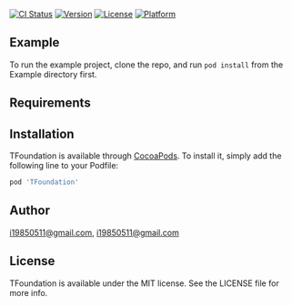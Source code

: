 [![CI Status](https://img.shields.io/travis/i19850511@gmail.com/TFoundation.svg?style=flat)](https://travis-ci.org/i19850511@gmail.com/TFoundation)
[![Version](https://img.shields.io/cocoapods/v/TFoundation.svg?style=flat)](https://cocoapods.org/pods/TFoundation)
[![License](https://img.shields.io/cocoapods/l/TFoundation.svg?style=flat)](https://cocoapods.org/pods/TFoundation)
[![Platform](https://img.shields.io/cocoapods/p/TFoundation.svg?style=flat)](https://cocoapods.org/pods/TFoundation)

## Example

To run the example project, clone the repo, and run `pod install` from the Example directory first.

## Requirements

## Installation

TFoundation is available through [CocoaPods](https://cocoapods.org). To install
it, simply add the following line to your Podfile:

```ruby
pod 'TFoundation'
```

## Author

i19850511@gmail.com, i19850511@gmail.com

## License

TFoundation is available under the MIT license. See the LICENSE file for more info.
